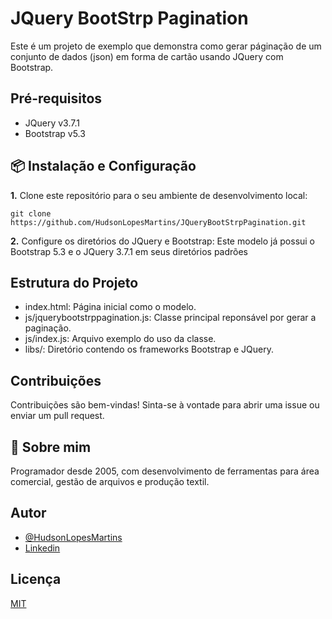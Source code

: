 # JQuery BootStrp Pagination
Este é um projeto de exemplo que demonstra como gerar páginação de um conjunto de dados (json) em forma de cartão usando JQuery com Bootstrap.

## Pré-requisitos
- JQuery v3.7.1
- Bootstrap v5.3

## 📦 Instalação e Configuração
**1.** Clone este repositório para o seu ambiente de desenvolvimento local:
```
git clone https://github.com/HudsonLopesMartins/JQueryBootStrpPagination.git
```

**2.** Configure os diretórios do JQuery e Bootstrap:
Este modelo já possui o Bootstrap 5.3 e o JQuery 3.7.1 em seus diretórios padrões

## Estrutura do Projeto
- index.html: Página inicial como o modelo.
- js/jquerybootstrppagination.js: Classe principal reponsável por gerar a paginação.
- js/index.js: Arquivo exemplo do uso da classe.
- libs/: Diretório contendo os frameworks Bootstrap e JQuery.

## Contribuições
Contribuições são bem-vindas! Sinta-se à vontade para abrir uma issue ou enviar um pull request.

## 🚀 Sobre mim
Programador desde 2005, com desenvolvimento de ferramentas para área comercial, gestão de arquivos e produção textil.

## Autor
- [@HudsonLopesMartins](https://github.com/HudsonLopesMartins)
- [Linkedin](https://www.linkedin.com/in/hudson-lopes-martins-25123119/)

## Licença
[MIT](https://choosealicense.com/licenses/mit/)
